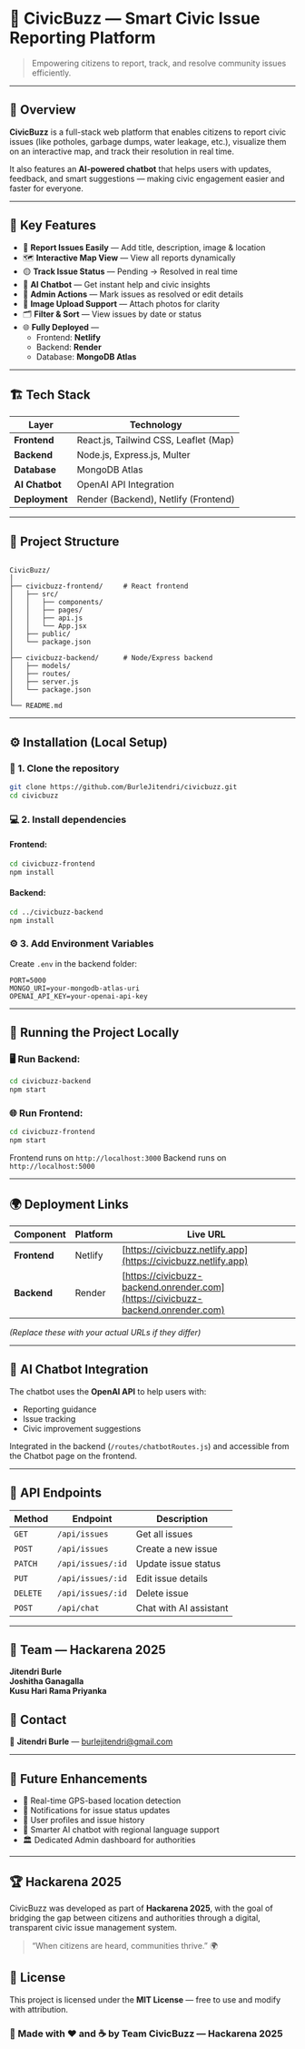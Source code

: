 # 🌆 CivicBuzz — Smart Civic Issue Reporting Platform

> Empowering citizens to report, track, and resolve community issues efficiently.

---

## 🚀 Overview

**CivicBuzz** is a full-stack web platform that enables citizens to report civic issues (like potholes, garbage dumps, water leakage, etc.), visualize them on an interactive map, and track their resolution in real time.

It also features an **AI-powered chatbot** that helps users with updates, feedback, and smart suggestions — making civic engagement easier and faster for everyone.

---

## 🧠 Key Features

- 🧾 **Report Issues Easily** — Add title, description, image & location  
- 🗺️ **Interactive Map View** — View all reports dynamically  
- 🟡 **Track Issue Status** — Pending → Resolved in real time  
- 🤖 **AI Chatbot** — Get instant help and civic insights  
- 🧹 **Admin Actions** — Mark issues as resolved or edit details  
- 📸 **Image Upload Support** — Attach photos for clarity  
- 🗂️ **Filter & Sort** — View issues by date or status  
- 🌐 **Fully Deployed** —  
  - Frontend: **Netlify**  
  - Backend: **Render**  
  - Database: **MongoDB Atlas**

---

## 🏗️ Tech Stack

| Layer | Technology |
|-------|-------------|
| **Frontend** | React.js, Tailwind CSS, Leaflet (Map) |
| **Backend** | Node.js, Express.js, Multer |
| **Database** | MongoDB Atlas |
| **AI Chatbot** | OpenAI API Integration |
| **Deployment** | Render (Backend), Netlify (Frontend) |

---

## 🧩 Project Structure

```

CivicBuzz/
│
├── civicbuzz-frontend/     # React frontend
│   ├── src/
│   │   ├── components/
│   │   ├── pages/
│   │   ├── api.js
│   │   └── App.jsx
│   ├── public/
│   └── package.json
│
├── civicbuzz-backend/      # Node/Express backend
│   ├── models/
│   ├── routes/
│   ├── server.js
│   └── package.json
│
└── README.md

````

---

## ⚙️ Installation (Local Setup)

### 🔧 1. Clone the repository
```bash
git clone https://github.com/BurleJitendri/civicbuzz.git
cd civicbuzz
````

### 💻 2. Install dependencies

#### Frontend:

```bash
cd civicbuzz-frontend
npm install
```

#### Backend:

```bash
cd ../civicbuzz-backend
npm install
```

### ⚙️ 3. Add Environment Variables

Create `.env` in the backend folder:

```
PORT=5000
MONGO_URI=your-mongodb-atlas-uri
OPENAI_API_KEY=your-openai-api-key
```

---

## 🧠 Running the Project Locally

### 🖥️ Run Backend:

```bash
cd civicbuzz-backend
npm start
```

### 🌐 Run Frontend:

```bash
cd civicbuzz-frontend
npm start
```

Frontend runs on `http://localhost:3000`
Backend runs on `http://localhost:5000`

---

## 🌍 Deployment Links

| Component    | Platform | Live URL                                                                         |
| ------------ | -------- | -------------------------------------------------------------------------------- |
| **Frontend** | Netlify  | [https://civicbuzz.netlify.app](https://civicbuzz.netlify.app)                   |
| **Backend**  | Render   | [https://civicbuzz-backend.onrender.com](https://civicbuzz-backend.onrender.com) |

*(Replace these with your actual URLs if they differ)*

---

## 🤖 AI Chatbot Integration

The chatbot uses the **OpenAI API** to help users with:

* Reporting guidance
* Issue tracking
* Civic improvement suggestions

Integrated in the backend (`/routes/chatbotRoutes.js`) and accessible from the Chatbot page on the frontend.

---

## 🧰 API Endpoints

| Method   | Endpoint          | Description            |
| -------- | ----------------- | ---------------------- |
| `GET`    | `/api/issues`     | Get all issues         |
| `POST`   | `/api/issues`     | Create a new issue     |
| `PATCH`  | `/api/issues/:id` | Update issue status    |
| `PUT`    | `/api/issues/:id` | Edit issue details     |
| `DELETE` | `/api/issues/:id` | Delete issue           |
| `POST`   | `/api/chat`       | Chat with AI assistant |

---

## 👥 Team — Hackarena 2025
 
 **Jitendri Burle**         
 **Joshitha Ganagalla**      
 **Kusu Hari Rama Priyanka**

## 💬 Contact

📧 **Jitendri Burle** — [burlejitendri@gmail.com](mailto:burlejitendri@gmail.com)

---

## 🏁 Future Enhancements

* 📍 Real-time GPS-based location detection
* 📢 Notifications for issue status updates
* 🧾 User profiles and issue history
* 🤖 Smarter AI chatbot with regional language support
* 🏛️ Dedicated Admin dashboard for authorities

---

## 🏆 Hackarena 2025

CivicBuzz was developed as part of **Hackarena 2025**, with the goal of bridging the gap between citizens and authorities through a digital, transparent civic issue management system.

> “When citizens are heard, communities thrive.” 🌍


## 📜 License

This project is licensed under the **MIT License** — free to use and modify with attribution.


### 💬 Made with ❤️ and ☕ by Team CivicBuzz — Hackarena 2025
